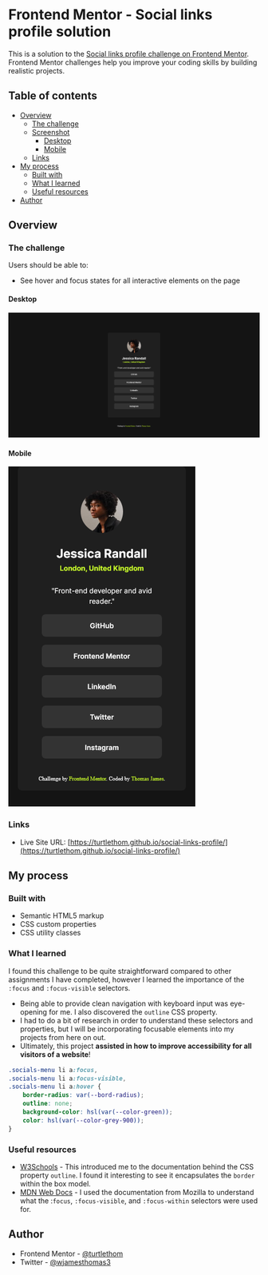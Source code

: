# Frontend Mentor - Social links profile solution

This is a solution to the [Social links profile challenge on Frontend Mentor](https://www.frontendmentor.io/challenges/social-links-profile-UG32l9m6dQ). Frontend Mentor challenges help you improve your coding skills by building realistic projects. 

## Table of contents

- [Overview](#overview)
  - [The challenge](#the-challenge)
  - [Screenshot](#screenshot)
    - [Desktop](#desktop)
    - [Mobile](#mobile)
  - [Links](#links)
- [My process](#my-process)
  - [Built with](#built-with)
  - [What I learned](#what-i-learned)
  - [Useful resources](#useful-resources)
- [Author](#author)

## Overview

### The challenge

Users should be able to:

- See hover and focus states for all interactive elements on the page

#### Desktop
![](/assets/screenshots/sociallinksprofile-desktop.png)
#### Mobile
![](/assets/screenshots/sociallinksprofile-mobile.png)

### Links

- Live Site URL: [https://turtlethom.github.io/social-links-profile/](https://turtlethom.github.io/social-links-profile/)

## My process

### Built with

- Semantic HTML5 markup
- CSS custom properties
- CSS utility classes

### What I learned

I found this challenge to be quite straightforward compared to other assignments I have completed, however I learned the importance of the `:focus` and `:focus-visible` selectors.
- Being able to provide clean navigation with keyboard input was eye-opening for me. I also discovered the `outline` CSS property.
- I had to do a bit of research in order to understand these selectors and properties, but I will be incorporating focusable elements into my projects from here on out.
- Ultimately, this project **assisted in how to improve accessibility for all visitors of a website**!

```css
.socials-menu li a:focus,
.socials-menu li a:focus-visible,
.socials-menu li a:hover {
    border-radius: var(--bord-radius);
    outline: none;
    background-color: hsl(var(--color-green));
    color: hsl(var(--color-grey-900));
}
```

### Useful resources

- [W3Schools](https://www.w3schools.com/css/css_outline.asp) - This introduced me to the documentation behind the CSS property `outline`. I found it interesting to see it encapsulates the `border` within the box model.
- [MDN Web Docs](https://developer.mozilla.org/en-US/docs/Web/CSS/:focus) - I used the documentation from Mozilla to understand what the :`focus`, `:focus-visible`, and `:focus-within` selectors were used for.

## Author

- Frontend Mentor - [@turtlethom](https://www.frontendmentor.io/profile/turtlethom)
- Twitter - [@wjamesthomas3](https://www.twitter.com/wjamesthomas3)
